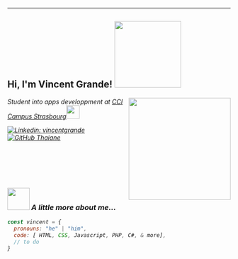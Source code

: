
---
<h2> Hi, I'm Vincent Grande! <img src="https://media2.giphy.com/media/Y48cIAB23dPnTAJsMY/giphy.gif?cid=ecf05e47ldoxf7di3r0pt8rpq61n9jyvhmudwvhibixorol4&rid=giphy.gif&ct=g" width="150"></h2>
<img align='right' src="https://media3.giphy.com/media/bGgsc5mWoryfgKBx1u/giphy.gif?cid=ecf05e47ldoxf7di3r0pt8rpq61n9jyvhmudwvhibixorol4&rid=giphy.gif&ct=g" width="230">

<p><em>Student into apps developpment at <a href="https://www.ccicampus.fr/">CCI Campus Strasbourg</a><img src="https://media.giphy.com/media/fYSnHlufseco8Fh93Z/giphy.gif" width="30"></br>


[![Linkedin: vincentgrande](https://img.shields.io/badge/-vincentgrande-blue?style=flat-square&logo=Linkedin&logoColor=white&link=https://www.linkedin.com/in/vincentgrande/)](https://www.linkedin.com/in/vincentgrande/)
[![GitHub Thaiane](https://img.shields.io/github/followers/vincentgrande?label=follow&style=social)](https://github.com/vincentgrande)

</br></br></br></br>
### <img src="https://media.giphy.com/media/VgCDAzcKvsR6OM0uWg/giphy.gif" width="50"> A little more about me...  

```javascript
const vincent = {
  pronouns: "he" | "him",
  code: [ HTML, CSS, Javascript, PHP, C#, & more],
  // to do
}
```
